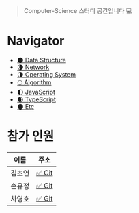 > Computer-Science 스터디 공간입니다 💻

# Navigator

* [🌑 Data Structure]()
* [🌘 Network]()
* [🌗 Operating System]()
* [🌕 Algorithm]()
* [🌓 JavaScript]()
* [🌒 TypeScript]()
* [🌑 Etc]()



# 참가 인원

|이름|주소|
|:------:|:-----:|
|김초연|[✅ Git](https://github.com/vnfdusdl)|
|손유정|[✅ Git](https://github.com/YoujungSon)|
|차영호|[✅ Git](https://github.com/Cha-Young-Ho)|

